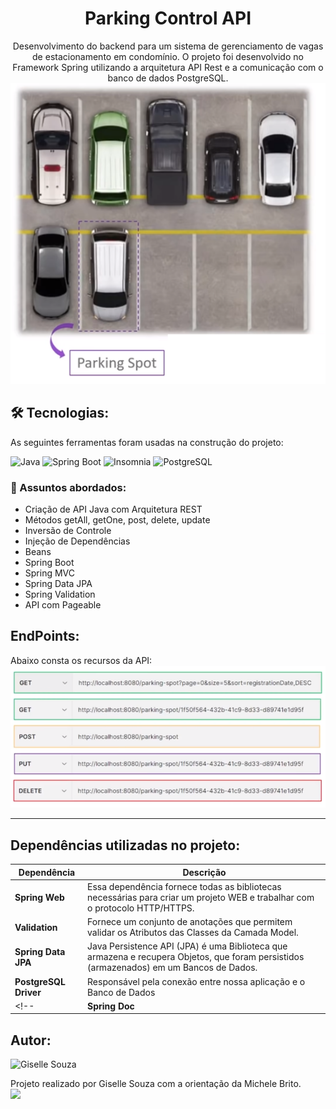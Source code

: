 <h1 align="center"> Parking Control API</h1>

<div align="center">
Desenvolvimento do backend para um sistema de gerenciamento de vagas de estacionamento em condomínio. 
O projeto foi desenvolvido no Framework Spring utilizando a arquitetura API Rest e a comunicação com o banco de dados PostgreSQL.<br>

<img alt="Imagem da vaga de garagem" src="parkingSpot.png" />


</div>
 
<h2> 🛠 Tecnologias: </h2>

As seguintes ferramentas foram usadas na construção do projeto:

![Java](https://img.shields.io/badge/Java-ED8B00?style=flat&logo=openjdk&logoColor=white)
![Spring Boot](https://img.shields.io/badge/Spring-6DB33F?style=flat&logo=spring&logoColor=white)
![Insomnia](https://img.shields.io/badge/Insomnia-5C2D91?style=flat&logo=insomnia%20studio&logoColor=white)
![PostgreSQL](https://img.shields.io/badge/PostgreSQL-316192?style=flat&logo=postgresql&logoColor=white)
<!-- ![Render](https://img.shields.io/badge/Render-1CE783?style=flat&logo=render&logoColor=white)
![Swagger](https://img.shields.io/badge/Swagger-6DB33F?style=flat&logo=swagger&logoColor=white) -->

### 💬 Assuntos abordados:
- Criação de API Java com Arquitetura REST 
- Métodos getAll, getOne, post, delete, update 
- Inversão de Controle 
- Injeção de Dependências
- Beans
- Spring Boot
- Spring MVC
- Spring Data JPA 
- Spring Validation
- API com Pageable
<!-- - Spring Security (JWT)
- Deploy da aplicação com Render -->

<h2> EndPoints: </h2>
Abaixo consta os recursos da API:
<img alt="Imagem com os EndPoints da Aplicação" src="EndPoints_da_Aplicação.png" />

---

<h2> Dependências utilizadas no projeto: </h2>

| Dependência               | Descrição                                                    |
| ------------------------- | ------------------------------------------------------------ |
| **Spring Web**            | Essa dependência fornece todas as bibliotecas necessárias para criar um projeto WEB e trabalhar com o protocolo HTTP/HTTPS. |
| **Validation**            | Fornece um conjunto de anotações que permitem validar os Atributos das Classes da Camada Model. |
| **Spring Data JPA**       | Java Persistence API (JPA) é uma Biblioteca que armazena e recupera Objetos, que foram persistidos (armazenados) em um Bancos de Dados.      |
| **PostgreSQL Driver**            | Responsável pela conexão entre nossa aplicação e o Banco de Dados|
<!-- | **Spring Doc**            | Fornece as anotações do OpenAPI e oferece suporte ao Swagger, permitindo a disponibilização da UI e facilitando a construção da documentação da API.| -->

<!-- ### 💻 Demostração:

Para testar a API entre no link abaixo com: <br>
usuário: root@root.com <br>
senha: rootroot <br>

<a href="" target="_blank"><img align="center" alt="Testar Aplicação" src="https://img.shields.io/badge/Clique_aqui_para_testar_a_página-6DB33F?style=flat&logo=playerhite"></a>

<p> ⚠️Obs: Por se tratar de uma hospedagem gratuita, o sistema pode apresentar lentidão ao carregar a primeira página.</p> -->

<h2> Autor: </h2>

<img alt="Giselle Souza" title="Giselle Souza" src="https://github.com/gisellesouzaa.png" height="100" width="100"/>

Projeto realizado por Giselle Souza com a orientação da Michele Brito.
<br>
<a href="https://www.linkedin.com/in/giselle-de-souza-gabriel/" target="_blank"><img src="https://img.shields.io/badge/-LinkedIn-05122A?style=for-the-flat&logo=linkedin&logoColor=white" target="_blank"></a>
